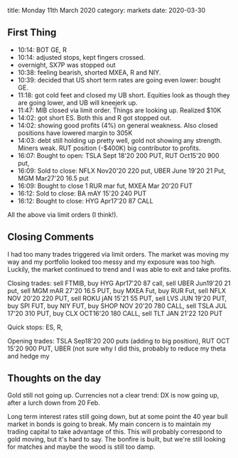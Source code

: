 title:  Monday 11th March 2020
category: markets
date: 2020-03-30

## First Thing

* 10:14: BOT GE, R
* 10:14: adjusted stops, kept fingers crossed.
* overnight, SX7P was stopped out
* 10:38: feeling bearish, shorted MXEA, R and NIY. 
* 10:39: decided that US short term rates are going even lower: bought GE.
* 11:18: got cold feet and closed my UB short. Equities look as though they are going lower, and UB will kneejerk up.
* 11:47: MIB closed via limit order. Things are looking up. Realized $10K
* 14:02: got short ES. Both this and R got stopped out.
* 14:02: showing good profits \(4%\) on general weakness. Also closed positions have lowered margin to 305K
* 14:03: debt still holding up pretty well, gold not showing any strength. Miners weak. RUT position \(-$400K\) big contributor to profits.
* 16:07: Bought to open: TSLA Sept 18'20 200 PUT, RUT Oct15'20 900 put,
* 16:09: Sold to close: NFLX Nov20'20 220 put, UBER June 19'20 21 Put, MGM Mar27'20 16.5 put
* 16:09: Bought to close 1 RUR mar fut, MXEA Mar 20'20 FUT
* 16:12: Sold to close: BA mAY 15'20 240 PUT
* 16:12: Bought to close: HYG Apr17'20 87 CALL

All the above via limit orders \(I think!\).

## Closing Comments

I had too many trades triggered via limit orders. The market was moving my way and my portfolio looked too messy and my exposure was too high. Luckily, the market continued to trend and I was able to exit and take profits.

Closing trades: sell FTMIB, buy HYG Apr17'20 87 call, sell UBER Jun19'20 21 put, sell MGM mAR 27'20 16.5 PUT, buy MXEA Fut, buy RUR Fut, sell NFLX NOV 20'20 220 PUT, sell ROKU jAN 15'21 55 PUT, sell LVS JUN 19'20 PUT, buy SPI FUT, buy NIY FUT, buy SHOP NOV 20'20 780 CALL, sell TSLA JUL 17'20 310 PUT, buy CLX OCT16'20 180 CALL, sell TLT JAN 21'22 120 PUT

Quick stops: ES, R,

Opening trades: TSLA Sep18'20 200 puts \(adding to big position\), RUT OCT 15'20 900 PUT, UBER \(not sure why I did this, probably to reduce my theta and hedge my

## Thoughts on the day

Gold still not going up. Currencies not a clear trend: DX is now going up, after a lurch down from 20 Feb.

Long term interest rates still going down, but at some point the 40 year bull market in bonds is going to break. My main concern is to maintain my trading capital to take advantage of this. This will probably correspond to gold moving, but it's hard to say. The bonfire is built, but we're still looking for matches and maybe the wood is still too damp.

